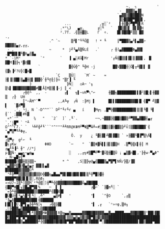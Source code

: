 
                                                           ~.  ┐         '
                                                        -  ▓▓▓▒▄▐▓
                                                       `▄▓▓▒▓█▓██▓N
                                                        ▓╟█▓██▀██▓▌,
                               ...             ,╦░`²    ▌╫▒▓╬▀█▀▓▌R
                             .*"\J   ▄╦,      ╔░╙   `  ▐█▒▓▒▌ ▓▌▓▓H
                             ².7T. .╣▒╫▓▒L    Γ  ÷.    █▌▓█▓█╝▒▒ █▓      .,
                        .^ `~     ▒╨▌^╙╙Ö▒   ! * ╙     ║▀██▓▒▄╨▌▄▓▓⌐  ▓█▓▓▒▄╔,╓╓,
     - ,                ~     *  j╝╙▄Å▒ÑLÉ   .`     ┌ ╬]▄▓████Φ▄▓▓▌  .█▀█▓▌█╙▓R▄╢▓▄
    * `-ìMⁿ         `"       `   ▐ ▄░Æå▌Mr          '╓Ñ╫█▒▒▌▓▌▒▐▓▓▌, ▐▌ ▓█M▐▒╠╕²▓@▓▌
            `      `             ▓╬Ü╬^ ╙╬H -j        █▓V▓▓█╬░Ö▌╥╩▓▌▌ ▓  ╢▓╕▐╛?U╠]█≡█
                     .     `Ç    ▒Ü░    `M` ~    ≈  ╟▌▐║▓█▌▒▄█╫▒▌▐▓▓╬`╫╙@╟⌡╟∩ "▒Γ▐ ╙
               ├        `       ╠Ñ░   ⌂A─ '╖        ▒¼▌▐█▓█▓▓▓█▓▓▓#▓▌Å║M▒╠▌▐-j ║ <
            ┌╬@└  ,,  -        ╓▌   ╗▌~vK▀\"⌐      ╫▓▓╗████████▌▌▓┘▒█j▌╫▓▓ ▒  ┌╟  UH
            ║"─ÅM^`▀        ,,A╚╦  ┌Ñ  :╟Mj ▌      █▌▌▓██████▓▓█▌█ ╣█▀ ╝▒▓ ▌   `▓Æ▀▓
    `   .', └j. N `-D^^^`` D╜^╙r╙r ▄   í    ▐M╦┐ ,█▀╬▓▓███████▓▌▒║▌╚▓ ╚▌ ╢`` ;▓▓▌#K▓
     «*`'^ `     ¼   "   `2`  ]` ,╙`.        ─¬,¬▓▓▓╠▒██▒█▓▒╨▀▓▓▄▓█▓╢▄╓  `,'j█▀ ` "╨
    Ω"^^Γ7.` `  └╩╝╬╜╙```"^"""╨╨RR@KΦM╜▀Φ▒▀Ä╩«#░▓█▒║▓╬█▓▒╠╜Ü]▒▓█▓██▓`╣    "▄▀▒▀╙╨Φ╦,
    ▄`                            Ö.  y    ¿ ╙▓╢▓▌╩▓▌▓█▒ ` »╟▓▓╙█▐▀▒¼Ñ▌ ┌▒▀╦  g┘⌐  ╙
    ▓╕╔Kw             ΦΦD        `─    "  `▓▒Φ▓Ñ▌▌╟▌▒▓▒H  .▒▀╬▒£▌╫║ M ╓▄╜╩▐┴ ╫" //*j
    µ▐▒Ñ- ▄▄╖~▄φ▄                ░   ,,╓╗#▒█▀╝▀"▓Ü▒╫█▒Ü ¡ ▄▒▓∩█▌,'╠╫w-▀▄Φ^ . Ñ~▄█╤║▀
    █▓███@▓▓╫▒╟▒▒¬            * ^    ,S░▒╠╦@▄╣███▒▄▀▓▀▌NÑ/╠▒/▐▓ ⁿ▄▓▓M▒█@▓▄╫▄╔ ▓▓▌▌▄▓
    █▓████▓▒▓▓▓Ω╙                      `"╝╬▀▀▒▒▓▒▒▓▒▓▒▒D╬▓▓╗▄█▄▄▀▓▌██▒█▓▌█▓▌▒╙╫▀█╠▓╫
    ████▀▓█▒█▐▌▒░,R@Æ┐       ,            »≈Ü7~I▒╙]▒▒M`²╙╬▒░]╫▀╨╬▒▓▓▓█▓▓▓███▓Ö▄▓█▓██
    ╢█▓▀Φ█▌╖▒█▄█▀▓▌%    ─  ▌ ▌             ╒▓⌐` `╠▓m╙░ ` `=╠╨╫▓███████▒▒█████╜╢▓█Æ█▌
    █Ü█Ü╫▌º▄½█╙▌╙░ ,╩^    ▄▒#▌   '         "▌   `^╫D     `,╓▒ '╠▄╫███████▓██▌╫▓█████
    ▌█▌▌█Ü.█▀▌▄╠╫╩Ñ░╕   ┌╬▒╟▓▌             "▌ ,╓   `ⁿ»÷φ,▒H╖ ,░╟██▓▄▒██████▓µ▒▓█▓███
    █████▓██▓▓▀▌╜▒▓▓▓MΦ▓▓▓▓▌R▒╦▄▄▒▄▄▄▄▄▓▓██▓█▓▓▓▓▄▄▓▄▄████▄▄▄▓▓█▓██▒"██▌▓█▓▓▒▓██▓███
    █╣███▀█▀█▀████▓█▓▓▓▓████▓▓▓▌▒▒▒▄▒▄▒▓▒▓█▀█▒▓▒▓▓▓█████████████████████████▓███████
    █████▓█▒▄█████▓╩╠▒▓███▓█▓█▓█▀██▀███▓█▌▓███▌▀░▓██████████████▌██▒███▀████▓╦M╔▓██▓
